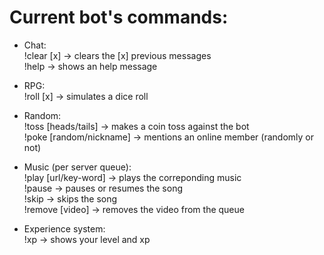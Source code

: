 # Current bot's commands:

- Chat:<br>
!clear [x] → clears the [x] previous messages<br>
!help → shows an help message<br>

- RPG:<br>
!roll [x] → simulates a dice roll<br>

- Random:<br>
!toss [heads/tails] → makes a coin toss against the bot<br>
!poke [random/nickname] → mentions an online member (randomly or not)<br>

- Music (per server queue):<br>
!play [url/key-word] → plays the correponding music<br>
!pause → pauses or resumes the song<br>
!skip → skips the song<br>
!remove [video] → removes the video from the queue<br>

- Experience system:<br>
!xp → shows your level and xp
